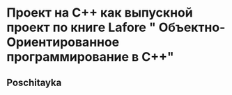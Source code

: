 # Проект на С++ как выпускной проект по книге Lafore " Объектно-Ориентированное программирование в С++"
## Poschitayka

